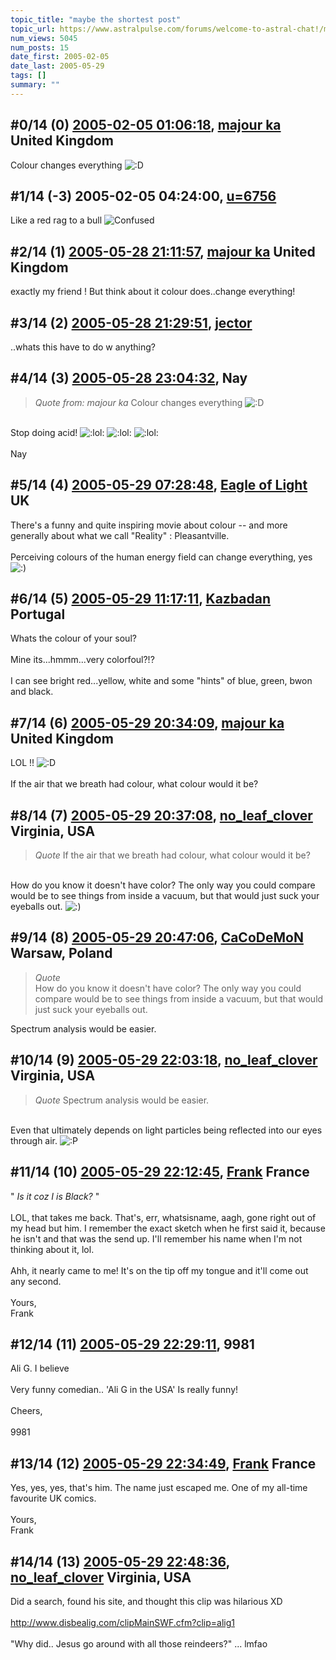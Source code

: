 ```yaml
---
topic_title: "maybe the shortest post"
topic_url: https://www.astralpulse.com/forums/welcome-to-astral-chat!/maybe-the-shortest-post
num_views: 5045
num_posts: 15
date_first: 2005-02-05
date_last: 2005-05-29
tags: []
summary: ""
---
```


## \#0/14 (0) [2005-02-05 01:06:18](https://www.astralpulse.com/forums/index.php?msg=147183), [majour ka](https://www.astralpulse.com/forums/profile/?u=4095) United Kingdom ##
<section>
Colour changes everything
<img alt=":D" class="smiley" src="https://www.astralpulse.com/forums/Smileys/fugue/cheesy.png" title="Cheesy"/>
</section>

## \#1/14 (-3) 2005-02-05 04:24:00, [u=6756](https://www.astralpulse.com/forums/profile/?u=6756)  ##
<section>
Like a red rag to a bull
<img alt="Confused" border="0" src="/web/20050216223616im_/http://www.astralpulse.com/forums/images/smiles/icon_confused.gif"/>
</section>

## \#2/14 (1) [2005-05-28 21:11:57](https://www.astralpulse.com/forums/index.php?msg=164500), [majour ka](https://www.astralpulse.com/forums/profile/?u=4095) United Kingdom ##
<section>
exactly my friend ! But think about it colour does..change everything!
</section>

## \#3/14 (2) [2005-05-28 21:29:51](https://www.astralpulse.com/forums/index.php?msg=164506), [jector](https://www.astralpulse.com/forums/profile/?u=9130)  ##
<section>
..whats this have to do w anything?
</section>

## \#4/14 (3) [2005-05-28 23:04:32](https://www.astralpulse.com/forums/index.php?msg=164526), Nay  ##
<section>
<blockquote class="bbc_standard_quote">
 <cite>
  Quote from: majour ka
 </cite>
 Colour changes everything
 <img alt=":D" class="smiley" src="https://www.astralpulse.com/forums/Smileys/fugue/cheesy.png" title="Cheesy"/>
</blockquote>
<br>
Stop doing acid!
<img alt=":lol:" class="smiley" src="https://www.astralpulse.com/forums/Smileys/fugue/cheesy.png" title="Cheesy"/>
<img alt=":lol:" class="smiley" src="https://www.astralpulse.com/forums/Smileys/fugue/cheesy.png" title="Cheesy"/>
<img alt=":lol:" class="smiley" src="https://www.astralpulse.com/forums/Smileys/fugue/cheesy.png" title="Cheesy"/>
<img alt="" class="bbc_img" loading="lazy" src="http://www.clicksmilies.com/s0105/verkleidung/costumed-smiley-031.gif"/>
<br>
<br>
Nay
</section>

## \#5/14 (4) [2005-05-29 07:28:48](https://www.astralpulse.com/forums/index.php?msg=164552), [Eagle of Light](https://www.astralpulse.com/forums/profile/?u=9071) UK ##
<section>
There's a funny and quite inspiring movie about colour -- and more generally about what we call "Reality" : Pleasantville.
<br>
<br>
Perceiving colours of the human energy field can change everything, yes
<img alt=":)" class="smiley" src="https://www.astralpulse.com/forums/Smileys/fugue/smiley.png" title="Smiley"/>
</section>

## \#6/14 (5) [2005-05-29 11:17:11](https://www.astralpulse.com/forums/index.php?msg=164556), [Kazbadan](https://www.astralpulse.com/forums/profile/?u=2956) Portugal ##
<section>
Whats the colour of your soul?
<br>
<br>
Mine its...hmmm...very colorfoul?!?
<br>
<br>
I can see bright red...yellow, white and some "hints" of blue, green, bwon and black.
</section>

## \#7/14 (6) [2005-05-29 20:34:09](https://www.astralpulse.com/forums/index.php?msg=164629), [majour ka](https://www.astralpulse.com/forums/profile/?u=4095) United Kingdom ##
<section>
LOL !!
<img alt=":D" class="smiley" src="https://www.astralpulse.com/forums/Smileys/fugue/cheesy.png" title="Cheesy"/>
<br>
<br>
If the air that we breath had colour, what colour would it be?
</section>

## \#8/14 (7) [2005-05-29 20:37:08](https://www.astralpulse.com/forums/index.php?msg=164630), [no_leaf_clover](https://www.astralpulse.com/forums/profile/?u=1764) Virginia, USA ##
<section>
<blockquote class="bbc_standard_quote">
 <cite>
  Quote
 </cite>
 If the air that we breath had colour, what colour would it be?
</blockquote>
<br>
How do you know it doesn't have color? The only way you could compare would be to see things from inside a vacuum, but that would just suck your eyeballs out.
<img alt=":)" class="smiley" src="https://www.astralpulse.com/forums/Smileys/fugue/smiley.png" title="Smiley"/>
</section>

## \#9/14 (8) [2005-05-29 20:47:06](https://www.astralpulse.com/forums/index.php?msg=164632), [CaCoDeMoN](https://www.astralpulse.com/forums/profile/?u=4798) Warsaw, Poland ##
<section>
<blockquote class="bbc_standard_quote">
 <cite>
  Quote
 </cite>
 <br>
 How do you know it doesn't have color? The only way you could compare would be to see things from inside a vacuum, but that would just suck your eyeballs out.
 <br>
</blockquote>
Spectrum analysis would be easier.
</section>

## \#10/14 (9) [2005-05-29 22:03:18](https://www.astralpulse.com/forums/index.php?msg=164648), [no_leaf_clover](https://www.astralpulse.com/forums/profile/?u=1764) Virginia, USA ##
<section>
<blockquote class="bbc_standard_quote">
 <cite>
  Quote
 </cite>
 Spectrum analysis would be easier.
</blockquote>
<br>
Even that ultimately depends on light particles being reflected into our eyes through air.
<img alt=":P" class="smiley" src="https://www.astralpulse.com/forums/Smileys/fugue/tongue.png" title="Tongue"/>
</section>

## \#11/14 (10) [2005-05-29 22:12:45](https://www.astralpulse.com/forums/index.php?msg=164650), [Frank](https://www.astralpulse.com/forums/profile/?u=359) France ##
<section>
"
<i>
 Is it coz I is Black?
</i>
"
<br>
<br>
LOL, that takes me back. That's, err, whatsisname, aagh, gone right out of my head but him. I remember the exact sketch when he first said it, because he isn't and that was the send up. I'll remember his name when I'm not thinking about it, lol.
<br>
<br>
Ahh, it nearly came to me! It's on the tip off my tongue and it'll come out any second.
<br>
<br>
Yours,
<br>
Frank
</section>

## \#12/14 (11) [2005-05-29 22:29:11](https://www.astralpulse.com/forums/index.php?msg=164654), 9981  ##
<section>
Ali G. I believe
<br>
<br>
Very funny comedian.. 'Ali G in the USA' Is really funny!
<br>
<br>
Cheers,
<br>
<br>
9981
</section>

## \#13/14 (12) [2005-05-29 22:34:49](https://www.astralpulse.com/forums/index.php?msg=164656), [Frank](https://www.astralpulse.com/forums/profile/?u=359) France ##
<section>
Yes, yes, yes, that's him. The name just escaped me. One of my all-time favourite UK comics.
<br>
<br>
Yours,
<br>
Frank
</section>

## \#14/14 (13) [2005-05-29 22:48:36](https://www.astralpulse.com/forums/index.php?msg=164659), [no_leaf_clover](https://www.astralpulse.com/forums/profile/?u=1764) Virginia, USA ##
<section>
Did a search, found his site, and thought this clip was hilarious XD
<br>
<br>
<a class="bbc_link" href="http://www.disbealig.com/clipMainSWF.cfm?clip=alig1" rel="noopener" target="_blank">
 http://www.disbealig.com/clipMainSWF.cfm?clip=alig1
</a>
<br>
<br>
"Why did.. Jesus go around with all those reindeers?" ... lmfao
</section>